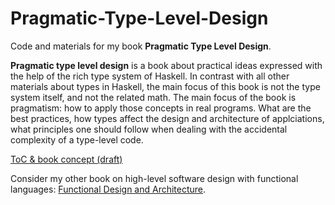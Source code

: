 # Pragmatic-Type-Level-Design

Code and materials for my book **Pragmatic Type Level Design**.

**Pragmatic type level design** is a book about practical ideas expressed with the help of the rich type system of Haskell. In contrast with all other materials about types in Haskell, the main focus of this book is not the type system itself, and not the related math. The main focus of the book is pragmatism: how to apply those concepts in real programs. What are the best practices, how types affect the design and architecture of applciations, what principles one should follow when dealing with the accidental complexity of a type-level code.

[ToC & book concept (draft)](https://docs.google.com/document/d/1OUhg5azi9IbdbJkGoXdAguMeIt4PKci4uVWmciBDcNE/edit?usp=drivesdk)

Consider my other book on high-level software design with functional languages: [Functional Design and Architecture](https://www.manning.com/books/functional-design-and-architecture).
